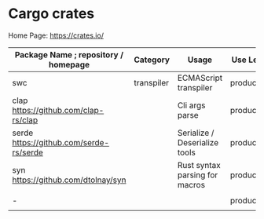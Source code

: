 # Cargo crates

Home Page: https://crates.io/

| Package Name ; repository / homepage            | Category   | Usage                          | Use Level  | Tags       |
| ----------------------------------------------- | ---------- | ------------------------------ | ---------- | ---------- |
| swc     <br/>                                   | transpiler | ECMAScript transpiler          | production | javascript |
| clap    <br/> https://github.com/clap-rs/clap   |            | Cli args parse                 | production |            |
| serde   <br/> https://github.com/serde-rs/serde |            | Serialize / Deserialize tools  | production |            |
| syn     <br/> https://github.com/dtolnay/syn    |            | Rust syntax parsing for macros | production |            |
|                                                 |            |                                |            |            |
| -       <br/>                                   |            |                                | production |            |
|                                                 |            |                                |            |            |
